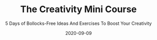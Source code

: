 ---
title: "The Creativity Mini Course"
subtitle: "5 Days of Bollocks-Free Ideas And Exercises To Boost Your Creativity"
desc: "This mini-course covers what creativity is, how it works, and how you can use it—all in a short and fun way."
external_url: https://ttkb.me/cmc
date: "2020-09-09"
priority: 2
image: "img/cmc-thumbnail.jpg"
background_color: "#ffd400"
categories: ['Creativity']
tags: ['exercises', 'free']
---